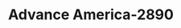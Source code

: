 ---
f_zip-code: 68803
f_state-code: NE
title: Advance America-2890
f_phone: 308-382-6306
f_city-only: Grand Island
f_address: 3345 W Capital Ave Grand Island
f_location-unique-id: '2890'
slug: advance-america-2890
updated-on: '2024-05-30T13:46:58.046Z'
created-on: '2024-05-30T13:36:59.803Z'
published-on: '2024-05-30T13:54:32.469Z'
f_city-state: cms/city/grand-island-ne.md
f_company: cms/company/advance-america.md
f_state: cms/state/nebraska.md
layout: '[payday-loan].html'
tags: payday-loan
---
